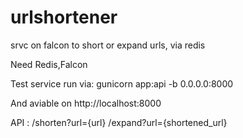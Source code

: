 # urlshortener
srvc on falcon to short or expand urls, via redis

Need Redis,Falcon

Test service run via: gunicorn app:api -b 0.0.0.0:8000

And aviable on http://localhost:8000

API :
/shorten?url={url}
/expand?url={shortened_url}


